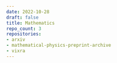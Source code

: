 ```yaml
---
date: 2022-10-28
draft: false
title: Mathematics
repo_count: 3
repositories:
- arxiv
- mathematical-physics-preprint-archive
- vixra
---
```



